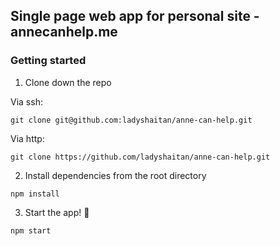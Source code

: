 ## Single page web app for personal site - annecanhelp.me

### Getting started

1. Clone down the repo

Via ssh:

```git clone git@github.com:ladyshaitan/anne-can-help.git```

Via http:

```git clone https://github.com/ladyshaitan/anne-can-help.git```

2. Install dependencies from the root directory

```npm install```

3. Start the app! 🚀

```npm start```
